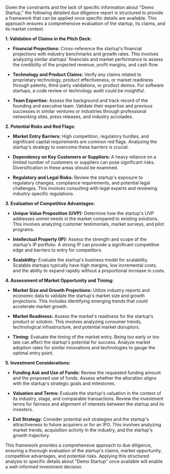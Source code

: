 Given the constraints and the lack of specific information about "Demo Startup," the following detailed due diligence report is structured to provide a framework that can be applied once specific details are available. This approach ensures a comprehensive evaluation of the startup, its claims, and its market context.

**1. Validation of Claims in the Pitch Deck:**

- **Financial Projections:** Cross-reference the startup's financial projections with industry benchmarks and growth rates. This involves analyzing similar startups' financials and market performance to assess the credibility of the projected revenue, profit margins, and cash flow.
  
- **Technology and Product Claims:** Verify any claims related to proprietary technology, product effectiveness, or market readiness through patents, third-party validations, or product demos. For software startups, a code review or technology audit could be insightful.
  
- **Team Expertise:** Assess the background and track record of the founding and executive team. Validate their expertise and previous successes in similar ventures or industries through professional networking sites, press releases, and industry accolades.

**2. Potential Risks and Red Flags:**

- **Market Entry Barriers:** High competition, regulatory hurdles, and significant capital requirements are common red flags. Analyzing the startup's strategy to overcome these barriers is crucial.
  
- **Dependency on Key Customers or Suppliers:** A heavy reliance on a limited number of customers or suppliers can pose significant risks. Diversification in these areas should be examined.
  
- **Regulatory and Legal Risks:** Review the startup's exposure to regulatory changes, compliance requirements, and potential legal challenges. This involves consulting with legal experts and reviewing industry-specific regulations.

**3. Evaluation of Competitive Advantages:**

- **Unique Value Proposition (UVP):** Determine how the startup's UVP addresses unmet needs in the market compared to existing solutions. This involves analyzing customer testimonials, market surveys, and pilot programs.
  
- **Intellectual Property (IP):** Assess the strength and scope of the startup's IP portfolio. A strong IP can provide a significant competitive edge and barriers to entry for competitors.
  
- **Scalability:** Evaluate the startup's business model for scalability. Scalable startups typically have high margins, low incremental costs, and the ability to expand rapidly without a proportional increase in costs.

**4. Assessment of Market Opportunity and Timing:**

- **Market Size and Growth Projections:** Utilize industry reports and economic data to validate the startup's market size and growth projections. This includes identifying emerging trends that could accelerate market growth.
  
- **Market Readiness:** Assess the market's readiness for the startup's product or solution. This involves analyzing consumer trends, technological infrastructure, and potential market disruptors.
  
- **Timing:** Evaluate the timing of the market entry. Being too early or too late can affect the startup's potential for success. Analyze market adoption rates for similar innovations and technologies to gauge the optimal entry point.

**5. Investment Considerations:**

- **Funding Ask and Use of Funds:** Review the requested funding amount and the proposed use of funds. Assess whether the allocation aligns with the startup's strategic goals and milestones.
  
- **Valuation and Terms:** Evaluate the startup's valuation in the context of its industry, stage, and comparable transactions. Review the investment terms for fairness and alignment of interests between the startup and its investors.
  
- **Exit Strategy:** Consider potential exit strategies and the startup's attractiveness to future acquirers or for an IPO. This involves analyzing market trends, acquisition activity in the industry, and the startup's growth trajectory.

This framework provides a comprehensive approach to due diligence, ensuring a thorough evaluation of the startup's claims, market opportunity, competitive advantages, and potential risks. Applying this structured analysis to specific details about "Demo Startup" once available will enable a well-informed investment decision.